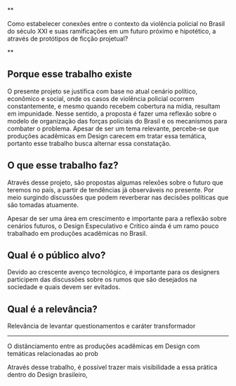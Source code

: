 **

Como estabelecer conexões entre o contexto da violência policial no Brasil do século XXI e suas ramificações em um futuro próximo e hipotético, a através de protótipos de ficção projetual?

**


## Porque esse trabalho existe

O presente projeto se justifica com base no atual cenário político, econômico e social, onde os casos de violência policial ocorrem constantemente, e mesmo quando recebem cobertura na mídia, resultam em impunidade. Nesse sentido, a proposta é fazer uma reflexão sobre o modelo de organização das forças policiais do Brasil e os mecanismos para combater o problema. Apesar de ser um tema relevante, percebe-se que produções acadêmicas em Design carecem em tratar essa temática, portanto esse trabalho busca alternar essa constatação.


## O que esse trabalho faz?
Através desse projeto, são propostas algumas relexões sobre o futuro que teremos no país, a partir de tendências já observáveis no presente. Por meio surgindo discussões que podem reverberar nas decisões políticas que são tomadas atuamente.

Apesar de ser uma área em crescimento e importante para a reflexão sobre cenários futuros, o Design Especulativo e Crítico ainda é um ramo pouco trabalhado em produções acadêmicas no Brasil.


## Qual é o público alvo?
Devido ao crescente avenço tecnológico, é importante para os designers participem das discussões sobre os rumos que são desejados na sociedade e quais devem ser evitados.


## Qual é a relevância?
Relevância de levantar questionamentos e caráter transformador

----


O distânciamento entre as produções acadêmicas em Design com temáticas relacionadas ao prob




Através desse trabalho,  é possível trazer mais visibilidade a essa prática dentro do Design brasileiro, 

